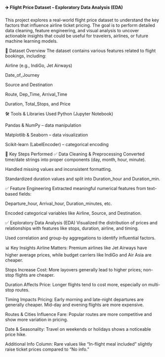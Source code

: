 #### ✈️ Flight Price Dataset – Exploratory Data Analysis (EDA)
This project explores a real-world flight price dataset to understand the key factors that influence airline ticket pricing. The goal is to perform detailed data cleaning, feature engineering, and visual analysis to uncover actionable insights that could be useful for travelers, airlines, or future machine learning models.

📂 Dataset Overview
The dataset contains various features related to flight bookings, including:

Airline (e.g., IndiGo, Jet Airways)

Date_of_Journey

Source and Destination

Route, Dep_Time, Arrival_Time

Duration, Total_Stops, and Price

🛠️ Tools & Libraries Used
Python (Jupyter Notebook)

Pandas & NumPy – data manipulation

Matplotlib & Seaborn – data visualization

Scikit-learn (LabelEncoder) – categorical encoding

🔧 Key Steps Performed
✅ Data Cleaning & Preprocessing
Converted time/date strings into proper components (day, month, hour, minute).

Handled missing values and inconsistent formatting.

Standardized duration values and split into Duration_hour and Duration_min.

✅ Feature Engineering
Extracted meaningful numerical features from text-based fields:

Departure_hour, Arrival_hour, Duration_minutes, etc.

Encoded categorical variables like Airline, Source, and Destination.

✅ Exploratory Data Analysis (EDA)
Visualized the distribution of prices and relationships with features like stops, duration, airline, and timing.

Used correlation and group-by aggregations to identify influential factors.

📊 Key Insights
Airline Matters: Premium airlines like Jet Airways have higher average prices, while budget carriers like IndiGo and Air Asia are cheaper.

Stops Increase Cost: More layovers generally lead to higher prices; non-stop flights are cheaper.

Duration Affects Price: Longer flights tend to cost more, especially on multi-stop routes.

Timing Impacts Pricing: Early morning and late-night departures are generally cheaper. Mid-day and evening flights are more expensive.

Routes & Cities Influence Fare: Popular routes are more competitive and show more variation in pricing.

Date & Seasonality: Travel on weekends or holidays shows a noticeable price hike.

Additional Info Column: Rare values like “In-flight meal included” slightly raise ticket prices compared to “No info.”
